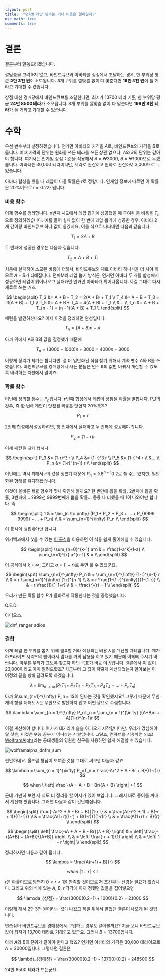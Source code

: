 ```yaml
---
layout: post
title:  "던파M 레압 맞추는 기대 비용은 얼마일까?"
use_math: true
comments: true
---
```


# 결론

결론부터 말씀드리겠습니다.

깔맞춤을 고려하지 않고, 바인드큐브와 아바타를 상점에서 조달하는 경우, 한 부위당 평균 **2만 3천 원**이 소모됩니다.
8개 부위를 깔맞춤 없이 다 맞춘다면 **18만 4천 원**이 들 거라고 기대할 수 있습니다.

상점 대신 경매장에서 바인드큐브를 조달한다면, 최저가 13700 테라 기준, 한 부위당 평균 **24만 8500 테라**가 소모됩니다.
8개 부위를 깔맞춤 없이 다 맞춘다면 **198만 8천 테라**가 들 거라고 기대할 수 있습니다.

# 수학

우선 변수부터 설정하겠습니다.
언커먼 아바타의 가격을 $A$로, 바인드큐브의 가격을 $B$로 둡니다.
이때 가격의 단위는 원화를 쓰든 테라를 쓰든 상관 없으나, $A$와 $B$의 단위는 같아야 합니다.
여기서는 인게임 상점 기준을 적용해서 $A = ₩3000$, $B = ₩1000$으로 두겠습니다.
아바타는 30,000 테라이지만, 세라로 환산하고 원화로 환산하여 3,000으로 두었습니다.

아바타 합성을 했을 때 레압이 나올 확률은 $r$로 정합니다.
인게임 정보에 따르면 이 확률은 20%이므로 $r = 0.2$가 됩니다.

### 비용 함수

이제 함수를 정의합니다.
n번째 시도에서 레압 뽑기에 성공했을 때 투여된 총 비용을 $T_n$으로 정의하겠습니다.
예를 들어 실패 없이 한 번에 레압 뽑기에 성공한 경우, 아바타 2개 값이랑 바인드큐브 하나 값이 들겠지요.
이를 식으로 나타내면 다음과 같습니다.

$$ T_1 = 2A + B $$

두 번째에 성공한 경우는 다음과 같습니다.

$$ T_2 = A + B + T_1 $$

처음에 실패하여 소모된 비용에 더해서, 바인드큐브와 재료 아바타 하나씩을 더 사야 하므로 $A + B$가 더해집니다.
던파M의 레압 뽑기 방식은, 언커먼 아바타 두 개를 합성해서 성공하면 레압이 튀어나오고 실패하면 언커먼 아바타가 튀어나옵니다.
이걸 그대로 다시 재료로 쓰는 거죠.

$$
\begin{split}
T_3 &= A + B + T_2 = 2(A + B) + T_1 \\
T_4 &= A + B + T_3 = 3(A + B) + T_1 \\
T_5 &= A + B + T_4 = 4(A + B) + T_1 \\
    &... \\
T_n &= A + B + T_{n - 1} = (n - 1)(A + B) + T_1 \\
\end{split}
$$

패턴을 발견하셨나요?
이제 이것을 정리하면 완성입니다.

$$ T_n = (A + B)n + A $$

아까 위에서 A와 B의 값을 결정했기 때문에

$$ T_n = (3000 + 1000)n + 3000 = 4000n + 3000 $$

이렇게 정리가 되기는 합니다만.
좀 더 일반화된 식을 찾기 위해서 계속 변수 A와 B를 쓰겠습니다.
바인드큐브를 경매장에서 사는 분들은 변수 B의 값만 바꿔서 계산할 수 있도록 배려하는 차원에서 말이죠.

### 확률 함수

이번에 정의할 함수는 $P_n$입니다.
n번째 합성에서 레압이 당첨될 확률을 말합니다.
P_1의 경우, 즉 한 번에 레압이 당첨될 확률은 당연히 20%겠죠?

$$ P_1 = r $$

2번째 합성에서 성공하려면, 첫 번째에서 실패하고 두 번째에 성공해야 합니다.

$$ P_2 = (1-r)r $$

이제 패턴을 찾아 봅시다.

$$
\begin{split}
P_3 &= (1-r)^2 r \\
P_4 &= (1-r)^3 r \\
P_5 &= (1-r)^4 r \\
    &... \\
P_n &= (1-r)^{n-1} r \\
\end{split}
$$

이번에도 역시 위해서 $r$의 값을 정했기 때문에 $P_n = 0.8^{n-1}0.2$로 쓸 수는 있지만, 일반화된 형태를 유지하겠습니다.

이것이 올바른 확률 함수가 맞나 확인해 볼까요?
한 번만에 뽑을 확률, 2번째에 뽑을 확률, 3번째에… 9999천 9999번째에 뽑을 확률… 등등 다 더했을 때 1이 나와야만 합니다.
즉

$$
\begin{split}
1 & = \lim_{n \to \infty} (P_1 + P_2 + P_3 + ... + P_{9999 9999} + ... + P_n) \\
  & = \sum_{n=1}^{\infty} P_n \\
\end{split}
$$

이 등식이 성립해야만 합니다.

위키백과에서 찾을 수 있는 [이 공식](https://en.wikipedia.org/wiki/Summation?oldformat=true#Summation_index_in_exponents)을 이용하면 이 식을 쉽게 풀어헤칠 수 있습니다.

$$
\begin{split}
\sum_{n=0}^{k-1} a^n & = \frac{1-a^k}{1-a} \\
\sum_{n=1}^{k} a^{n-1}  & = \\
\end{split}
$$

이 공식에서 $k = \infty$, 그리고 $a = (1-r)$로 두면 풀 수 있겠군요.

$$
\begin{split}
\sum_{n=1}^{\infty} P_n & = \sum_{n=1}^{\infty} (1-r)^{n-1} r \\
                        & = r \sum_{n=1}^{\infty} (1-r)^{n-1} \\
                        & = r \frac{1-(1-r)^{\infty}}{1-(1-r)} \\
                        & = r \frac{1}{1-1+r} \\
                        & = \frac{r}{r} = 1 \\
\end{split}
$$

우리가 만든 확률 함수 $P$가 올바르게 작동한다는 것을 증명했습니다.

Q.E.D.

아디오스.

![dnf_ranger_adios](/assets/images/misc_01/dnf_ranger_adios.jpg)

### 결합

이제 레압 한 부위를 뽑기 위해 필요할 거라 예상되는 비용 $\lambda$를 계산할 차례입니다.
제가 하프라이프 시리즈의 팬이라서 람다를 거의 남용을 하고 있기 때문에 이해해 주시기 바랍니다.
아무튼 우리가 그토록 찾고자 하던 목표가 바로 이 $\lambda$입니다.
결론에서 이 값이 23,000이라고 이미 알려드렸죠?
지금부터 그 값이 어떻게 계산되었는지 알아보는 이 여정의 끝을 향해 달려도록 하겠습니다.

$$ \lambda = \lim_{n \to \infty} (P_1T_1 + P_2T_2 + P_3T_3 + P_4T_4 + ... + P_nT_n) $$

아까 $\sum_{n=1}^{\infty} P_n = 1$이 된다는 것을 확인했지요?
그렇기 때문에 무한 개의 항을 더해도 $\lambda$는 무한으로 발산하지 않고 어떤 값으로 수렴합니다.

$$ \lambda = \sum_{n = 1}^{\infty} P_nT_n = \sum_{n = 1}^{\infty} [(A+B)n + A](1-r)^{n-1}r $$

이걸 계산해야 합니다.
여기서 대가리가 슬슬 아파오기 시작합니다만.
우리가 명심해야 할 것은, 이것은 수능 공부가 아니라는 사실입니다.
그렇죠, 컴퓨터를 사용하면 되죠!
[WolframAlpha](https://www.wolframalpha.com/input?i=sum+%28%28A%2BB%29*n+%2B+A%29%281-r%29%5E%28n-1%29*r%2C+n%3D1+to+infinity)라는 공대생들의 영원한 친구를 사용하면 쉽게 해결할 수 있습니다.

![wolframalpha_dnfm_sum](/assets/images/misc_01/wolframalpha_dnfm_sum.png)

편안하네요.
울프람 형님이 보여준 것을 그대로 써보면 다음과 같죠.

$$ \lambda = \sum_{n = 1}^{\infty} P_nT_n = \frac{-Ar^2 + A - Br + B}{(1-r)r} $$

$$ when \ \left| \frac{-rA + A + B - Br}{A + B} \right| < 1 $$

근데 가만히 보면 저 식도 더 정리를 할 여지가 있어 보입니다.
그래서 바로 종이를 꺼내서 계산해 봤습니다.
그러면 다음과 같이 간단해집니다.

$$
\begin{split}
\frac{-Ar^2 + A - Br + B}{(1-r)r} & = \frac{A(-r^2 + 1) + B(-r + 1)}{(1-r)r} \\
                                  & = \frac{A(1+r)(1-r) + B(1-r)}{(1-r)r} \\
                                  & = \frac{A(1+r) + B}{r} \\
\end{split}
$$

$$
\begin{split}
\left| \frac{-rA + A + B - Br}{A + B} \right| & = \left| \frac{-r(A+B) + (A+B)}{(A+B)} \right| \\
                                              & = \left| \frac{-r + 1}{1} \right| \\
                                              & = \left| 1 - r \right| \\
\end{split}
$$

정리하자면 다음과 같이 됩니다.

$$ \lambda = \frac{A(r+1) + B}{r} $$

$$ when \ \left| 1-r \right| < 1 $$

$r$은 확률이므로 당연히 $0 < r < 1$을 만족할 것이므로 저 조건부는 신경쓸 필요가 없습니다.
그리고 위의 식에 있는 $A$, $B$, $r$ 각각에 아까 정했던 값들을 집어넣으면

$$ \lambda_{상점} = \frac{3000(0.2+1) + 1000}{0.2} = 23000 $$

이렇게 해서 2만 3천 원이라는 값이 나왔고 제일 위에서 말했던 결론이 나오게 된 것입니다.

연습삼아 바인드큐브를 경매장에서 구입하는 경우도 알아볼까요?
지금 보니 바인드큐브 값이 최저가 13,700 테라로 거래되고 있군요.
그러니 $B = 13700$입니다.

아까 $A$와 $B$의 단위가 같아야 한다고 했죠?
언커먼 아바타의 가격은 30,000 테라이므로 $A = 30000$입니다.
그렇다면 결론은

$$ \lambda_{경매장} = \frac{30000(0.2+1) +  13700}{0.2} = 248500 $$

24만 8500 테라가 드는군요.

